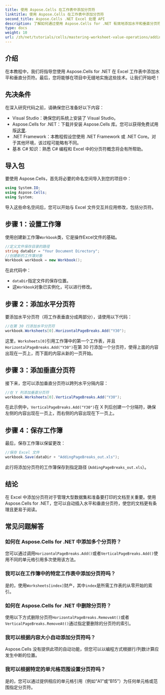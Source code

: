 ```yaml
---
title: 使用 Aspose.Cells 在工作表中添加分页符
linktitle: 使用 Aspose.Cells 在工作表中添加分页符
second_title: Aspose.Cells .NET Excel 处理 API
description: 了解如何通过使用 Aspose.Cells for .NET 有效地添加水平和垂直分页符来增强您的 Excel 工作表。本综合指南将引导您完成必要的设置和编码步骤。
type: docs
weight: 10
url: /zh/net/tutorials/cells/mastering-worksheet-value-operations/adding-page-breaks/
---
```

## 介绍

在本教程中，我们将指导您使用 Aspose.Cells for .NET 在 Excel 工作表中添加水平和垂直分页符。最后，您将能够在项目中无缝地实施这些技术。让我们开始吧！

## 先决条件
在深入研究代码之前，请确保您已准备好以下内容：
- Visual Studio：确保您的系统上安装了 Visual Studio。
-  Aspose.Cells for .NET：下载并安装 Aspose.Cells 库。您可以获得免费试用版[这里](https://releases.aspose.com/cells/net/).
- .NET Framework：本教程假设您使用 .NET Framework 或 .NET Core。对于其他环境，该过程可能略有不同。
- 基本 C# 知识：熟悉 C# 编程和 Excel 中的分页符概念将会有所帮助。

## 导入包
要使用 Aspose.Cells，首先将必要的命名空间导入到您的项目中：

```csharp
using System.IO;
using Aspose.Cells;
using System;
```

导入这些命名空间后，您可以开始与 Excel 文件交互并应用修改，包括分页符。

## 步骤 1：设置工作簿
使用创建新工作簿`Workbook`类，它是操作Excel文件的基础。

```csharp
//定义文件保存目录的路径
string dataDir = "Your Document Directory";
//创建新的工作簿对象
Workbook workbook = new Workbook();
```
在此代码中：
- `dataDir`指定文件的保存位置。
- 这`Workbook`对象已实例化，可以进行修改。

## 步骤 2：添加水平分页符
要添加水平分页符（将工作表垂直分成两部分），请使用以下代码：

```csharp
//在第 30 行添加水平分页符
workbook.Worksheets[0].HorizontalPageBreaks.Add("Y30");
```
这里，`Worksheets[0]`引用工作簿中的第一个工作表，并且`HorizontalPageBreaks.Add("Y30")`在第 30 行添加一个分页符，使得上面的内容出现在一页上，而下面的内容从新的一页开始。

## 步骤 3：添加垂直分页符
接下来，您可以添加垂直分页符以跨列水平分隔内容：

```csharp
//在 Y 列添加垂直分页符
workbook.Worksheets[0].VerticalPageBreaks.Add("Y30");
```
在此示例中，`VerticalPageBreaks.Add("Y30")`在 X 列后创建一个分隔符，确保左侧的内容出现在一页上，而右侧的内容出现在下一页上。

## 步骤 4：保存工作簿
最后，保存工作簿以保留更改：

```csharp
//保存 Excel 文件
workbook.Save(dataDir + "AddingPageBreaks_out.xls");
```
此行将添加分页符的工作簿保存到指定路径 (`AddingPageBreaks_out.xls`）。

## 结论
在 Excel 中添加分页符对于管理大型数据集和准备要打印的文档至关重要。使用 Aspose.Cells for .NET，您可以自动插入水平和垂直分页符，使您的文档更有条理且更易于阅读。

## 常见问题解答

### 如何在 Aspose.Cells for .NET 中添加多个分页符？
您可以通过调用`HorizontalPageBreaks.Add()`或者`VerticalPageBreaks.Add()`使用不同的单元格引用多次使用该方法。

### 我可以在工作簿中的特定工作表中添加分页符吗？
是的，使用`Worksheets[index]`财产，其中`index`是所需工作表的从零开始的索引。

### 如何在 Aspose.Cells for .NET 中删除分页符？
使用以下方式删除分页符`HorizontalPageBreaks.RemoveAt()`或者`VerticalPageBreaks.RemoveAt()`通过指定要删除的分页符的索引。

### 我可以根据内容大小自动添加分页符吗？
Aspose.Cells 没有提供此项的自动功能，但您可以以编程方式根据行/列数计算应发生中断的位置。

### 我可以根据特定的单元格范围设置分页符吗？
是的，您可以通过提供相应的单元格引用（例如“A1”或“B15”）为任何单元格或范围指定分页符。
